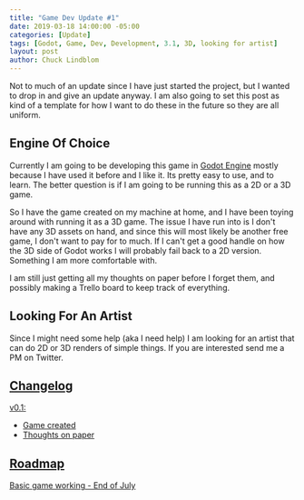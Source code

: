 ```yaml
---
title: "Game Dev Update #1"
date: 2019-03-18 14:00:00 -05:00
categories: [Update]
tags: [Godot, Game, Dev, Development, 3.1, 3D, looking for artist]
layout: post
author: Chuck Lindblom
---
```


Not to much of an update since I have just started the project, but I wanted to drop in and give an update anyway. I am also going to set this post as kind of a template for how I want to do these in the future so they are all uniform.

## Engine Of Choice
Currently I am going to be developing this game in <a href="https://godotengine.org">Godot Engine</a> mostly because I have used it before and I like it. Its pretty easy to use, and to learn. The better question is if I am going to be running this as a 2D or a 3D game.

<!--more-->

So I have the game created on my machine at home, and I have been toying around with running it as a 3D game. The issue I have run into is I don't have any 3D assets on hand, and since this will most likely be another free game, I don't want to pay for to much. If I can't get a good handle on how the 3D side of Godot works I will probably fail back to a 2D version. Something I am more comfortable with.

I am still just getting all my thoughts on paper before I forget them, and possibly making a Trello board to keep track of everything.

## Looking For An Artist
Since I might need some help (aka I need help) I am looking for an artist that can do 2D or 3D renders of simple things. If you are interested send me a PM on Twitter. <a href="https://twitter.com/lindblomchuck">

## Changelog
v0.1:
<ul>
    <li>Game created</li>
    <li>Thoughts on paper</li>
</ul>

## Roadmap
Basic game working - End of July